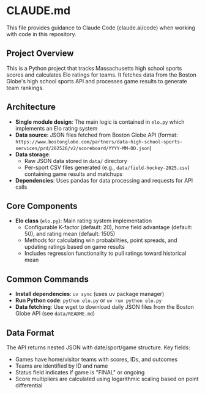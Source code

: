 # CLAUDE.md

This file provides guidance to Claude Code (claude.ai/code) when working with code in this repository.

## Project Overview

This is a Python project that tracks Massachusetts high school sports scores and calculates Elo ratings for teams. It fetches data from the Boston Globe's high school sports API and processes game results to generate team rankings.

## Architecture

- **Single module design**: The main logic is contained in `elo.py` which implements an Elo rating system
- **Data source**: JSON files fetched from Boston Globe API (format: `https://www.bostonglobe.com/partners/data-high-school-sports-services/prd/202526/v2/scoreboard/YYYY-MM-DD.json`)
- **Data storage**:
  - Raw JSON data stored in `data/` directory
  - Per-sport CSV files generated (e.g., `data/field-hockey-2025.csv`) containing game results and matchups
- **Dependencies**: Uses pandas for data processing and requests for API calls

## Core Components

- **Elo class** (`elo.py`): Main rating system implementation
  - Configurable K-factor (default: 20), home field advantage (default: 50), and rating mean (default: 1505)
  - Methods for calculating win probabilities, point spreads, and updating ratings based on game results
  - Includes regression functionality to pull ratings toward historical mean

## Common Commands

- **Install dependencies**: `uv sync` (uses uv package manager)
- **Run Python code**: `python elo.py` or `uv run python elo.py`
- **Data fetching**: Use wget to download daily JSON files from the Boston Globe API (see `data/README.md`)

## Data Format

The API returns nested JSON with date/sport/game structure. Key fields:
- Games have home/visitor teams with scores, IDs, and outcomes
- Teams are identified by ID and name
- Status field indicates if game is "FINAL" or ongoing
- Score multipliers are calculated using logarithmic scaling based on point differential